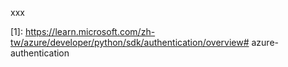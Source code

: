 

xxx

[1]: https://learn.microsoft.com/zh-tw/azure/developer/python/sdk/authentication/overview# azure-authentication
